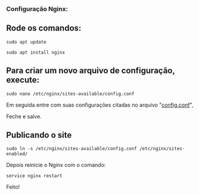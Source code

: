 ###  Configuração Nginx:


## Rode os comandos:

```
sudo apt update
```
```
sudo apt install nginx
```

## Para criar um novo arquivo de configuração, execute:

```
sudo nano /etc/nginx/sites-available/config.conf
```

Em seguida entre com suas configurações citadas no arquivo "[config.conf](https://raw.githubusercontent.com/tiuram0n/nginx/master/config.conf)",

Feche e salve.



## Publicando o site
```
sudo ln -s /etc/nginx/sites-available/config.conf /etc/nginx/sites-enabled/
```


Depois reinicie o Nginx com o comando:

```
service nginx restart
```

Feito!
